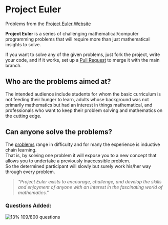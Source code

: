 # Project Euler

Problems from the [Project Euler Website](https://projecteuler.net/)

**Project Euler** is a series of challenging mathematical/computer programming problems that will require more than just mathematical insights to solve.

If you want to solve any of the given problems, just fork the project, write your code, and if it works, set up a [Pull Request](https://github.com/cr2007/Project-Euler/pulls) to merge it with the main branch.

## Who are the problems aimed at?
The intended audience include students for whom the basic curriculum is not feeding their hunger to learn, adults whose background was not primarily mathematics but had an interest in things mathematical, and professionals who want to keep their problem solving and mathematics on the cutting edge.

## Can anyone solve the problems?
The [problems](https://projecteuler.net/archives) range in difficulty and for many the experience is inductive chain learning.<br>
That is, by solving one problem it will expose you to a new concept that allows you to undertake a previously inaccessible problem.<br>
So the determined participant will slowly but surely work his/her way through every problem.

> *"Project Euler exists to encourage, challenge, and develop the skills and enjoyment of anyone with an interest in the fascinating world of mathematics."*

### Questions Added:<br>
![13%](https://progress-bar.dev/13) 109/800 questions
